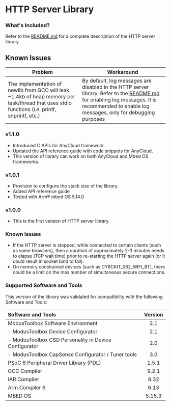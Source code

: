 # HTTP Server Library

### What's Included?
Refer to the [README.md](./README.md) for a complete description of the HTTP server library.

## Known Issues
| Problem | Workaround |
| ------- | ---------- |
| The implementation of newlib from GCC will leak ~1.4kb of heap memory per task/thread that uses stdio functions (i.e. printf, snprintf, etc.) | By default,  log messages are disabled in the HTTP server library. Refer to the [README.md](./README.md) for enabling log messages. It is recommended to enable log  messages, only for debugging purposes |

### v1.1.0
* Introduced C APIs for AnyCloud framework.
* Updated the API reference guide with code snippets for AnyCloud.
* This version of library can work on both AnyCloud and Mbed OS frameworks.

### v1.0.1
* Provision to configure the stack size of the library.
* Added API reference guide
* Tested with Arm® mbed OS 5.14.0 

### v1.0.0
* This is the first version of HTTP server library.

### Known Issues
- If the HTTP server is stopped, while connected to certain clients (such as some browsers), then a duration of approximately 2-3 minutes needs to elapse (TCP wait time) prior to re-starting the HTTP server again (or it could result in socket bind to fail).
- On memory constrained devices (such as CY8CKIT_062_WIFI_BT), there could be a limit on the max number of simultaneous secure connections.

### Supported Software and Tools
This version of the library was validated for compatibility with the following Software and Tools:

| Software and Tools                                      | Version |
| :---                                                    | :----:  |
| ModusToolbox Software Environment                       | 2.1     |
| - ModusToolbox Device Configurator                      | 2.1     |
| - ModusToolbox CSD Personality in Device Configurator   | 2.0     |
| - ModusToolbox CapSense Configurator / Tuner tools      | 3.0     |
| PSoC 6 Peripheral Driver Library (PDL)                  | 1.5.1   |
| GCC Compiler                                            | 9.2.1   |
| IAR Compiler                                            | 8.32    |
| Arm Compiler 6                                          | 6.13    |
| MBED OS                                                 | 5.15.3  |
